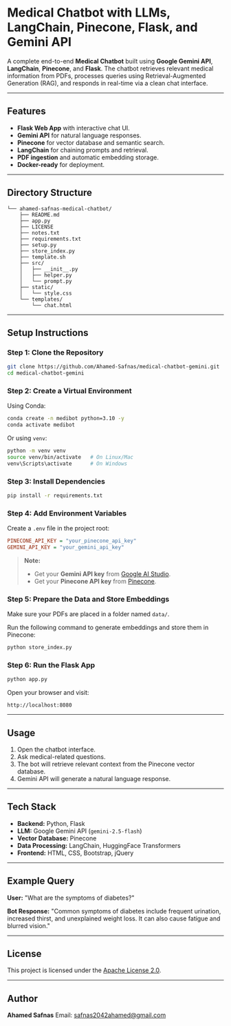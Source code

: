 # Medical Chatbot with LLMs, LangChain, Pinecone, Flask, and Gemini API

A complete end-to-end **Medical Chatbot** built using **Google Gemini API**, **LangChain**, **Pinecone**, and **Flask**. The chatbot retrieves relevant medical information from PDFs, processes queries using Retrieval-Augmented Generation (RAG), and responds in real-time via a clean chat interface.

---

## Features

* **Flask Web App** with interactive chat UI.
* **Gemini API** for natural language responses.
* **Pinecone** for vector database and semantic search.
* **LangChain** for chaining prompts and retrieval.
* **PDF ingestion** and automatic embedding storage.
* **Docker-ready** for deployment.

---

## Directory Structure

```
└── ahamed-safnas-medical-chatbot/
    ├── README.md
    ├── app.py
    ├── LICENSE
    ├── notes.txt
    ├── requirements.txt
    ├── setup.py
    ├── store_index.py
    ├── template.sh
    ├── src/
    │   ├── __init__.py
    │   ├── helper.py
    │   └── prompt.py
    ├── static/
    │   └── style.css
    └── templates/
        └── chat.html
```

---

## Setup Instructions

### **Step 1: Clone the Repository**

```bash
git clone https://github.com/Ahamed-Safnas/medical-chatbot-gemini.git
cd medical-chatbot-gemini
```

### **Step 2: Create a Virtual Environment**

Using Conda:

```bash
conda create -n medibot python=3.10 -y
conda activate medibot
```

Or using `venv`:

```bash
python -m venv venv
source venv/bin/activate   # On Linux/Mac
venv\Scripts\activate      # On Windows
```

### **Step 3: Install Dependencies**

```bash
pip install -r requirements.txt
```

### **Step 4: Add Environment Variables**

Create a `.env` file in the project root:

```ini
PINECONE_API_KEY = "your_pinecone_api_key"
GEMINI_API_KEY = "your_gemini_api_key"
```

> **Note:**
>
> * Get your **Gemini API key** from [Google AI Studio](https://aistudio.google.com/).
> * Get your **Pinecone API key** from [Pinecone](https://www.pinecone.io/).

### **Step 5: Prepare the Data and Store Embeddings**

Make sure your PDFs are placed in a folder named `data/`.

Run the following command to generate embeddings and store them in Pinecone:

```bash
python store_index.py
```

### **Step 6: Run the Flask App**

```bash
python app.py
```

Open your browser and visit:

```
http://localhost:8080
```

---

## Usage

1. Open the chatbot interface.
2. Ask medical-related questions.
3. The bot will retrieve relevant context from the Pinecone vector database.
4. Gemini API will generate a natural language response.

---

## Tech Stack

* **Backend:** Python, Flask
* **LLM:** Google Gemini API (`gemini-2.5-flash`)
* **Vector Database:** Pinecone
* **Data Processing:** LangChain, HuggingFace Transformers
* **Frontend:** HTML, CSS, Bootstrap, jQuery

---

## Example Query

**User:** "What are the symptoms of diabetes?"

**Bot Response:**
"Common symptoms of diabetes include frequent urination, increased thirst, and unexplained weight loss. It can also cause fatigue and blurred vision."

---

## License

This project is licensed under the [Apache License 2.0](LICENSE).

---

## Author

**Ahamed Safnas**
Email: [safnas2042ahamed@gmail.com](mailto:safnas2042ahamed@gmail.com)
